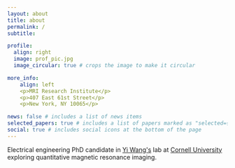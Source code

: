 ```yaml
---
layout: about
title: about
permalink: /
subtitle:

profile:
  align: right
  image: prof_pic.jpg
  image_circular: true # crops the image to make it circular

more_info:
    align: left
    <p>MRI Research Institute</p>
    <p>407 East 61st Street</p>
    <p>New York, NY 10065</p>

news: false # includes a list of news items
selected_papers: true # includes a list of papers marked as "selected={true}"
social: true # includes social icons at the bottom of the page
---
```


Electrical engineering PhD candidate in [Yi Wang's](https://radiology.weill.cornell.edu/research/mri-research-institute-mriri/yi-wang-laboratory) lab at [Cornell University](https://www.ece.cornell.edu/ece) exploring quantitative magnetic resonance imaging.   

